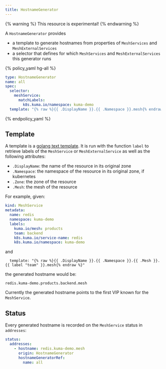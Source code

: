 ```yaml
---
title: HostnameGenerator
---
```


{% warning %}
This resource is experimental!
{% endwarning %}

A `HostnameGenerator` provides

- a template to generate hostnames from properties of `MeshServices` and `MeshExternalServices`
- a selector that defines for which `MeshServices` and `MeshExternalServices` this generator runs

{% policy_yaml hg-all %}
```yaml
type: HostnameGenerator
name: all
spec:
  selector:
    meshService:
      matchLabels:
        k8s.kuma.io/namespace: kuma-demo
  template: "{% raw %}{{ .DisplayName }}.{{ .Namespace }}.mesh{% endraw %}"
```
{% endpolicy_yaml %}

## Template

A template is a [golang text template](https://pkg.go.dev/text/template).
It is run with the function `label` to retrieve labels of the `MeshService` or `MeshExternalService`
as well as the following attributes:

* `.DisplayName`: the name of the resource in its original zone
* `.Namespace`: the namespace of the resource in its original zone, if kubernetes
* `.Zone`: the zone of the resource
* `.Mesh`: the mesh of the resource

For example, given:

```yaml
kind: MeshService
metadata:
  name: redis
  namespace: kuma-demo
  labels:
    kuma.io/mesh: products
    team: backend
    k8s.kuma.io/service-name: redis
    k8s.kuma.io/namespace: kuma-demo
```

and

```
  template: "{% raw %}{{ .DisplayName }}.{{ .Namespace }}.{{ .Mesh }}.{{ label "team" }}.mesh{% endraw %}"
```

the generated hostname would be:

```
redis.kuma-demo.products.backend.mesh
```

Currently the generated hostname points to the first VIP known for the
`MeshService`.

## Status

Every generated hostname is recorded on the `MeshService` status in `addresses`:

```yaml
status:
  addresses:
    - hostname: redis.kuma-demo.mesh
      origin: HostnameGenerator
      hostnameGeneratorRef:
        name: all
```
